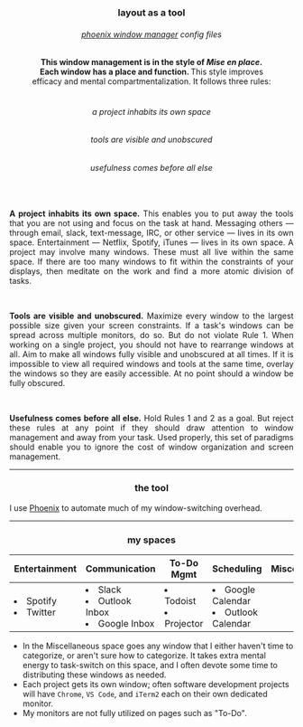 <h3 align=center>layout as a tool</h3>
<h6 align=center><a href="https://github.com/kasper/phoenix">phoenix window manager</a> config files</h6>

<p align="center"><b>
This window management is in the style of <i>Mise en place</i>.<br />
Each window has a place and function. </b>  This style improves<br />
efficacy and mental compartmentalization. It follows three rules:<br /><br />
<h6 align=center>a project inhabits its own space</h6>
<h6 align=center>tools are visible and unobscured</h6>
<h6 align=center>usefulness comes before all else</h6>
</p>
<br />

<p align="justify">
<b>A project inhabits its own space.</b> This enables you to put away the tools that you are not using and focus on the task at hand. Messaging others — through email, slack, text-message, IRC, or other service — lives in its own space. Entertainment — Netflix, Spotify, iTunes — lives in its own space. A project may involve many windows. These must all live within the same space. If there are too many windows to fit within the constraints of your displays, then meditate on the work and find a more atomic division of tasks.
</p>

<br />

<p align="justify">
<b>Tools are visible and unobscured.</b> Maximize every window to the largest possible size given your screen constraints. If a task's windows can be spread across multiple monitors, do so. But do not violate Rule 1. When working on a single project, you should not have to rearrange windows at all. Aim to make all windows fully visible and unobscured at all times. If it is impossible to view all required windows and tools at the same time, overlay the windows so they are easily accessible. At no point should a window be fully obscured.
</p>

<br />

<p align="justify">
<b>Usefulness comes before all else.</b> Hold Rules 1 and 2 as a goal. But reject these rules at any point if they should draw attention to window management and away from your task. Used properly, this set of paradigms should enable you to ignore the cost of window organization and screen management.
</p>

---

<h3 align=center>the tool</h3>

I use [Phoenix](https://github.com/kasper/phoenix) to automate much of my window-switching overhead.

---

<h3 align=center>my spaces</h3>

| Entertainment | Communication | To-Do Mgmt | Scheduling | Miscellaneous | Projects → |
|---------------|---------------|------------|------------|---------------|--------------|
| <li>Spotify</li><li>Twitter</li> | <li>Slack</li><li>Outlook Inbox</li><li>Google Inbox</li> | <li>Todoist</li><li>Projector</li> | <li>Google Calendar</li><li>Outlook Calendar</li>  |

* In the Miscellaneous space goes any window that I either haven't time to categorize, or aren't sure how to categorize. It takes extra mental energy to task-switch on this space, and I often devote some time to distributing these windows as needed.
* Each project gets its own window; often software development projects will have `Chrome`, `VS Code`, and `iTerm2` each on their own dedicated monitor.
* My monitors are not fully utilized on pages such as "To-Do".

